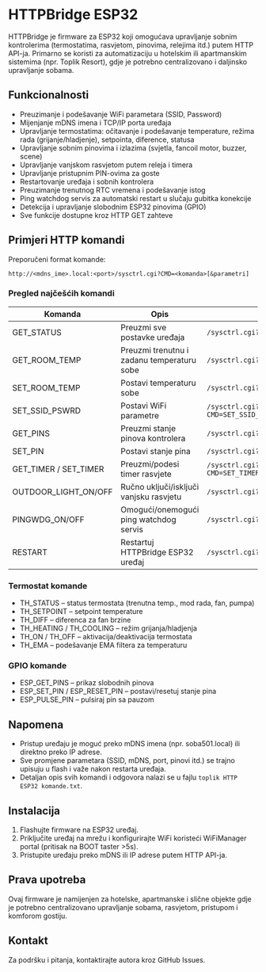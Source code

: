 # HTTPBridge ESP32

HTTPBridge je firmware za ESP32 koji omogućava upravljanje sobnim kontrolerima (termostatima, rasvjetom, pinovima, relejima itd.) putem HTTP API-ja. Primarno se koristi za automatizaciju u hotelskim ili apartmanskim sistemima (npr. Toplik Resort), gdje je potrebno centralizovano i daljinsko upravljanje sobama.

## Funkcionalnosti

- Preuzimanje i podešavanje WiFi parametara (SSID, Password)
- Mijenjanje mDNS imena i TCP/IP porta uređaja
- Upravljanje termostatima: očitavanje i podešavanje temperature, režima rada (grijanje/hladjenje), setpointa, diference, statusa
- Upravljanje sobnim pinovima i izlazima (svjetla, fancoil motor, buzzer, scene)
- Upravljanje vanjskom rasvjetom putem releja i timera
- Upravljanje pristupnim PIN-ovima za goste
- Restartovanje uređaja i sobnih kontrolera
- Preuzimanje trenutnog RTC vremena i podešavanje istog
- Ping watchdog servis za automatski restart u slučaju gubitka konekcije
- Detekcija i upravljanje slobodnim ESP32 pinovima (GPIO)
- Sve funkcije dostupne kroz HTTP GET zahteve

## Primjeri HTTP komandi

Preporučeni format komande:
```
http://<mdns_ime>.local:<port>/sysctrl.cgi?CMD=<komanda>[&parametri]
```

### Pregled najčešćih komandi

| Komanda              | Opis                                                  | Primjer |
|----------------------|-------------------------------------------------------|---------|
| GET_STATUS           | Preuzmi sve postavke uređaja                          | `/sysctrl.cgi?CMD=GET_STATUS` |
| GET_ROOM_TEMP        | Preuzmi trenutnu i zadanu temperaturu sobe            | `/sysctrl.cgi?CMD=GET_ROOM_TEMP&ID=92` |
| SET_ROOM_TEMP        | Postavi temperaturu sobe                              | `/sysctrl.cgi?CMD=SET_ROOM_TEMP&ID=92&VALUE=28` |
| SET_SSID_PSWRD       | Postavi WiFi parametre                                | `/sysctrl.cgi?CMD=SET_SSID_PSWRD&SSID=WiFi0&PSWRD=12345678` |
| GET_PINS             | Preuzmi stanje pinova kontrolera                      | `/sysctrl.cgi?CMD=GET_PINS&ID=200` |
| SET_PIN              | Postavi stanje pina                                   | `/sysctrl.cgi?CMD=SET_PIN&ID=200&PIN=1&VALUE=1` |
| GET_TIMER / SET_TIMER| Preuzmi/podesi timer rasvjete                         | `/sysctrl.cgi?CMD=SET_TIMER&TIMERON=SUNSET&TIMEROFF=SUNRISE` |
| OUTDOOR_LIGHT_ON/OFF | Ručno uključi/isključi vanjsku rasvjetu               | `/sysctrl.cgi?CMD=OUTDOOR_LIGHT_ON` |
| PINGWDG_ON/OFF       | Omogući/onemogući ping watchdog servis                | `/sysctrl.cgi?CMD=PINGWDG_ON` |
| RESTART              | Restartuj HTTPBridge ESP32 uređaj                     | `/sysctrl.cgi?CMD=RESTART` |

### Termostat komande

- TH_STATUS – status termostata (trenutna temp., mod rada, fan, pumpa)
- TH_SETPOINT – setpoint temperature
- TH_DIFF – diferenca za fan brzine
- TH_HEATING / TH_COOLING – režim grijanja/hladjenja
- TH_ON / TH_OFF – aktivacija/deaktivacija termostata
- TH_EMA – podešavanje EMA filtera za temperaturu

### GPIO komande

- ESP_GET_PINS – prikaz slobodnih pinova
- ESP_SET_PIN / ESP_RESET_PIN – postavi/resetuj stanje pina
- ESP_PULSE_PIN – pulsiraj pin sa pauzom

## Napomena

- Pristup uređaju je moguć preko mDNS imena (npr. soba501.local) ili direktno preko IP adrese.
- Sve promjene parametara (SSID, mDNS, port, pinovi itd.) se trajno upisuju u flash i važe nakon restarta uređaja.
- Detaljan opis svih komandi i odgovora nalazi se u fajlu `toplik HTTP ESP32 komande.txt`.

## Instalacija

1. Flashujte firmware na ESP32 uređaj.
2. Priključite uređaj na mrežu i konfigurirajte WiFi koristeći WiFiManager portal (pritisak na BOOT taster >5s).
3. Pristupite uređaju preko mDNS ili IP adrese putem HTTP API-ja.

## Prava upotreba

Ovaj firmware je namijenjen za hotelske, apartmanske i slične objekte gdje je potrebno centralizovano upravljanje sobama, rasvjetom, pristupom i komforom gostiju.

## Kontakt

Za podršku i pitanja, kontaktirajte autora kroz GitHub Issues.
